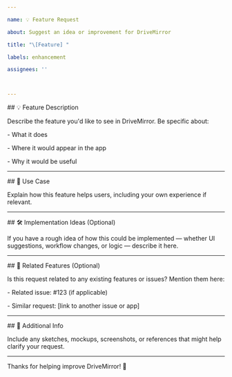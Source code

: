 ```yaml
---

name: 💡 Feature Request

about: Suggest an idea or improvement for DriveMirror

title: "\[Feature] "

labels: enhancement

assignees: ''



---
```




\## 💡 Feature Description



Describe the feature you'd like to see in DriveMirror. Be specific about:



\- What it does

\- Where it would appear in the app

\- Why it would be useful



---



\## 🎯 Use Case



Explain how this feature helps users, including your own experience if relevant.



---



\## 🛠️ Implementation Ideas (Optional)



If you have a rough idea of how this could be implemented — whether UI suggestions, workflow changes, or logic — describe it here.



---



\## 🔄 Related Features (Optional)



Is this request related to any existing features or issues? Mention them here:



\- Related issue: #123 (if applicable)

\- Similar request: \[link to another issue or app]



---



\## 📝 Additional Info



Include any sketches, mockups, screenshots, or references that might help clarify your request.



---



Thanks for helping improve DriveMirror! 🚀



